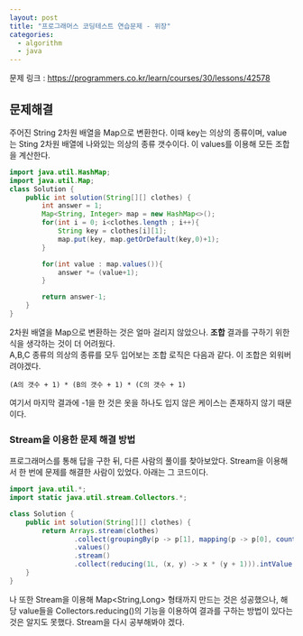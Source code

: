 ```yaml
---
layout: post
title: "프로그래머스 코딩테스트 연습문제 - 위장"
categories:
  - algorithm
  - java
---
```


문제 링크 : <https://programmers.co.kr/learn/courses/30/lessons/42578>

## 문제해결
주어진 String 2차원 배열을 Map으로 변환한다. 이때 key는 의상의 종류이며, value는 Sting 2차원 배열에 나와있는 의상의 종류 갯수이다. 이 values를 이용해 모든 조합을 계산한다.
```java
import java.util.HashMap;
import java.util.Map;
class Solution {
    public int solution(String[][] clothes) {
        int answer = 1;
        Map<String, Integer> map = new HashMap<>();
        for(int i = 0; i<clothes.length ; i++){
            String key = clothes[i][1];
            map.put(key, map.getOrDefault(key,0)+1);
        }

        for(int value : map.values()){
            answer *= (value+1);
        }

        return answer-1;
    }
}
```
2차원 배열을 Map으로 변환하는 것은 얼마 걸리지 않았으나. **조합** 결과를 구하기 위한 식을 생각하는 것이 더 어려웠다.   
A,B,C 종류의 의상의 종류를 모두 입어보는 조합 로직은 다음과 같다. 이 조합은 외워버려야겠다.
```
(A의 갯수 + 1) * (B의 갯수 + 1) * (C의 갯수 + 1)
```
여기서 마지막 결과에 -1을 한 것은 옷을 하나도 입지 않은 케이스는 존재하지 않기 때문이다.

### Stream을 이용한 문제 해결 방법
프로그래머스를 통해 답을 구한 뒤, 다른 사람의 풀이를 찾아보았다. Stream을 이용해서 한 번에 문제를 해결한 사람이 있었다. 아래는 그 코드이다.
```java
import java.util.*;
import static java.util.stream.Collectors.*;

class Solution {
    public int solution(String[][] clothes) {
        return Arrays.stream(clothes)
                .collect(groupingBy(p -> p[1], mapping(p -> p[0], counting())))
                .values()
                .stream()
                .collect(reducing(1L, (x, y) -> x * (y + 1))).intValue() - 1;
    }
}
```
나 또한 Stream을 이용해 Map<String,Long> 형태까지 만드는 것은 성공했으나, 해당 value들을 Collectors.reducing()의 기능을 이용하여 결과를 구하는 방법이 있다는 것은 알지도 못했다. Stream을 다시 공부해봐야 겠다.
